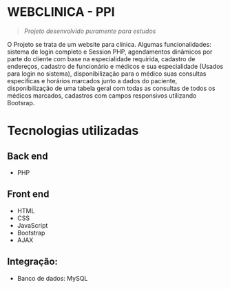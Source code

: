 # WEBCLINICA - PPI
>  *Projeto desenvolvido puramente para estudos*

O Projeto se trata de um website para clínica. 
Algumas funcionalidades: sistema de login completo e Session PHP, agendamentos dinâmicos por parte do cliente com base na especialidade requirida, cadastro de endereços, cadastro de funcionário e médicos e sua especialidade (Usados para login no sistema), disponibilização para o médico suas consultas específicas e horários marcados junto a dados do paciente, disponibilização de uma tabela geral com todas as consultas de todos os médicos marcados, cadastros com campos responsivos utilizando Bootsrap.

# Tecnologias utilizadas
## Back end
- PHP

## Front end
- HTML
- CSS
- JavaScript
- Bootstrap
- AJAX

## Integração:
- Banco de dados: MySQL
